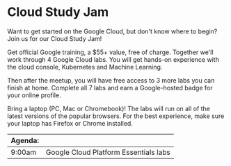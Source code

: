 # Cloud Study Jam

Want to get started on the Google Cloud, but don't know where to begin? Join us for our Cloud Study Jam!  

Get official Google training, a $55+ value, free of charge. Together we'll work through 4 Google Cloud labs. You will get hands-on experience with the cloud console, Kubernetes and Machine Learning.   

Then after the meetup, you will have free access to 3 more labs you can finish at home. Complete all 7 labs and earn a Google-hosted badge for your online profile.  

Bring a laptop (PC, Mac or Chromebook)! The labs will run on all of the latest versions of the popular browsers. For the best experience, make sure your laptop has Firefox or Chrome installed.  

| Agenda: | |
|---|---|
| 9:00am |  Google Cloud Platform Essentials labs |
